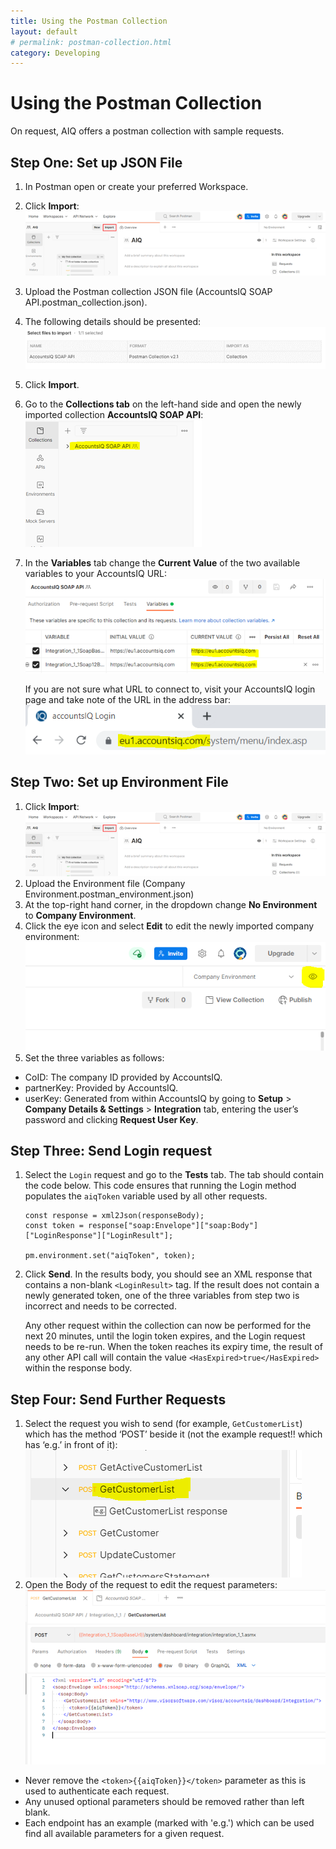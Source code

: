 ```yaml
---
title: Using the Postman Collection
layout: default
# permalink: postman-collection.html
category: Developing
---
```


# Using the Postman Collection

On request, AIQ offers a postman collection with sample requests.

## Step One: Set up JSON File
1.	In Postman open or create your preferred Workspace.
2.	Click **Import**: ![postman1](assets\images\postman1.png)
3.	Upload the Postman collection JSON file (AccountsIQ SOAP API.postman_collection.json).
4.	The following details should be presented: ![postman2](assets\images\postman2.png)
5.	Click **Import**.
6.	Go to the **Collections tab** on the left-hand side and open the newly imported collection **AccountsIQ SOAP API**: ![postman3](assets\images\postman3.png)
7.	In the **Variables** tab change the **Current Value** of the two available variables to your AccountsIQ URL: ![postman4](assets\images\postman4.png)  

    If you are not sure what URL to connect to, visit your AccountsIQ login page and take note of the URL in the address bar: ![postman5](assets\images\postman5.png)

## Step Two: Set up Environment File
1.	Click **Import**: ![postman6](assets\images\postman6.png)
2.	Upload the Environment file (Company Environment.postman_environment.json)
3.	At the top-right hand corner, in the dropdown change **No Environment** to **Company Environment**.  
4.	Click the eye icon and select **Edit** to edit the newly imported company environment: ![postman7](assets\images\postman7.png)
5.	Set the three variables as follows:
- CoID: The company ID provided by AccountsIQ.
- partnerKey: Provided by AccountsIQ.
- userKey: Generated from within AccountsIQ by going to **Setup** > **Company Details & Settings** > **Integration** tab, entering the user’s password and clicking **Request User Key**.

## Step Three: Send Login request
1.	Select the `Login` request and go to the **Tests** tab. The tab should contain the code below. This code ensures that running the Login method populates the `aiqToken` variable used by all other requests.

    ```
    const response = xml2Json(responseBody);
    const token = response["soap:Envelope"]["soap:Body"]["LoginResponse"]["LoginResult"];

    pm.environment.set("aiqToken", token);
    ```

2.	Click **Send**. In the results body, you should see an XML response that contains a non-blank `<LoginResult>` tag. If the result does not contain a newly generated token, one of the three variables from step two is incorrect and needs to be corrected.


    Any other request within the collection can now be performed for the next 20 minutes, until the login token expires, and the Login request needs to be re-run. When the token reaches its expiry time, the result of any other API call will contain the value `<HasExpired>true</HasExpired>` within the response body.

## Step Four: Send Further Requests
1.	Select the request you wish to send (for example, `GetCustomerList`) which has the method ‘POST’ beside it (not the example request!! which has ‘e.g.’ in front of it): ![postman8](assets\images\postman8.png)
2.	Open the Body of the request to edit the request parameters: ![postman9](assets\images\postman9.png)
- Never remove the `<token>{{aiqToken}}</token>` parameter as this is used to authenticate each request.
- Any unused optional parameters should be removed rather than left blank.
- Each endpoint has an example (marked with 'e.g.') which can be used find all available parameters for a given request.
